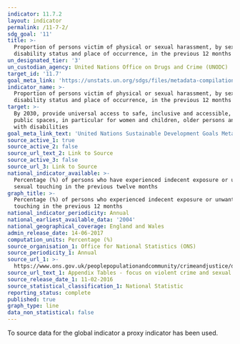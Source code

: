 ```yaml
---
indicator: 11.7.2
layout: indicator
permalink: /11-7-2/
sdg_goal: '11'
title: >-
  Proportion of persons victim of physical or sexual harassment, by sex, age,
  disability status and place of occurrence, in the previous 12 months
un_designated_tier: '3'
un_custodian_agency: United Nations Office on Drugs and Crime (UNODC)
target_id: '11.7'
goal_meta_link: 'https://unstats.un.org/sdgs/files/metadata-compilation/Metadata-Goal-11.pdf'
indicator_name: >-
  Proportion of persons victim of physical or sexual harassment, by sex, age,
  disability status and place of occurrence, in the previous 12 months
target: >-
  By 2030, provide universal access to safe, inclusive and accessible, green and
  public spaces, in particular for women and children, older persons and persons
  with disabilities
goal_meta_link_text: 'United Nations Sustainable Development Goals Metadata: Goal 11'
source_active_1: true
source_active_2: false
source_url_text_2: Link to Source
source_active_3: false
source_url_3: Link to Source
national_indicator_available: >-
  Percentage (%) of persons who have experienced indecent exposure or unwanted
  sexual touching in the previous twelve months
graph_title: >-
  Percentage (%) of persons who experienced indecent exposure or unwanted sexual
  touching in the previous 12 months
national_indicator_periodicity: Annual
national_earliest_available_data: '2004'
national_geographical_coverage: England and Wales
admin_release_date: 14-06-2017
computation_units: Percentage (%)
source_organisation_1: Office for National Statistics (ONS)
source_periodicity_1: Annual
source_url_1: >-
  https://www.ons.gov.uk/peoplepopulationandcommunity/crimeandjustice/datasets/appendixtablesfocusonviolentcrimeandsexualoffences
source_url_text_1: Appendix Tables - focus on violent crime and sexual offences
source_release_date_1: 11-02-2016
source_statistical_classification_1: National Statistic
reporting_status: complete
published: true
graph_type: line
data_non_statistical: false
---
```



To source data for the global indicator a proxy indicator has been used.
